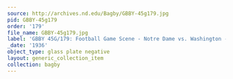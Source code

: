 ```yaml
---
source: http://archives.nd.edu/Bagby/GBBY-45g179.jpg
pid: GBBY-45g179
order: '179'
file_name: GBBY-45g179.jpg
label: 'GBBY 45G/179: Football Game Scene - Notre Dame vs. Washington - 1936'
_date: '1936'
object_type: glass plate negative
layout: generic_collection_item
collection: bagby
---
```


